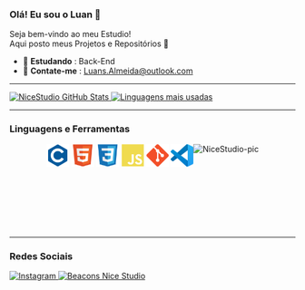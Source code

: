 ### Olá! Eu sou o Luan 👋
Seja bem-vindo ao meu Estudio!  
Aqui posto meus Projetos e Repositórios 🎨

- 🌱 **Estudando** : Back-End
- 💬 **Contate-me** : [Luans.Almeida@outlook.com](mailto:Luans.Almeida@outlook.com)

---

<div style="display: flex; justify-content: space-between;">
  <a href="https://beacons.ai/nice._.studio">
    <img height="140em" src="https://github-readme-stats.vercel.app/api?username=T-NiceStudio-T&count_private=true&theme=graywhite&hide=contribs,prs&show_icons=true" alt="NiceStudio GitHub Stats"/>
    <img height="140em" src="https://github-readme-stats.vercel.app/api/top-langs/?username=T-NiceStudio-T&layout=compact&theme=graywhite" alt="Linguagens mais usadas"/>
  </a>
</div>

---

### Linguagens e Ferramentas
  <div style="display: flex; justify-content: center; align-items: center;">
    <div>
      <img alt="C" height="40" width="40" src="https://github.com/devicons/devicon/blob/master/icons/c/c-plain.svg">
      <img alt="HTML5" height="40" width="40" src="https://github.com/devicons/devicon/blob/master/icons/html5/html5-original.svg">
      <img alt="CSS3" height="40" width="40" src="https://github.com/devicons/devicon/blob/master/icons/css3/css3-original.svg">
      <img alt="JavaScript" height="40" width="40" src="https://github.com/devicons/devicon/blob/master/icons/javascript/javascript-plain.svg">
      <img alt="Git" height="40" width="40" src="https://github.com/devicons/devicon/blob/master/icons/git/git-original.svg">
      <img alt="Visual Studio Code" height="40" width="40" src="https://github.com/devicons/devicon/blob/master/icons/vscode/vscode-original.svg">
        <img align="right" alt="NiceStudio-pic" height="150" src="https://cdn.discordapp.com/attachments/1080580959973417030/1087983644188098610/download20230303031820.png?ex=6719e6ba&is=6718953a&hm=35368d89df8e165bbc452236bda88d3d1fea7de01775ed5951caa943ebe95b87&">
    </div>
  </div>

---

### Redes Sociais
<div align="left">
  <a href="https://instagram.com/solidaostudio" target="_blank">
    <img src="https://img.shields.io/badge/-Instagram-%23E4405F?style=for-the-badge&logo=instagram&logoColor=white" alt="Instagram">
  </a>
  <a href="https://www.beacons.ai/Nice._.Studio" target="_blank">
    <img src="https://img.shields.io/badge/-NiceStudio-lightgrey?style=for-the-badge" alt="Beacons Nice Studio">
  </a>
</div>
